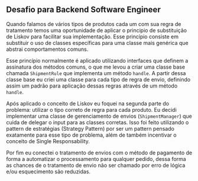 ## Desafio para Backend Software Engineer

Quando falamos de vários tipos de produtos cada um com sua regra de tratamento temos uma oportunidade
de aplicar o principio de substituição de Liskov para facilitar sua implementação. Esse princípio consiste
em substituir o uso de classes específicas para uma classe mais genérica que abstrai comportamentos comuns.

Esse princípio normalmente é aplicado utilizando interfaces que definem a assinatura dos métodos comuns, 
o que me levou a criar uma classe base chamada `ShipmentRule` que implementa um método `handle`. A partir 
dessa classe base eu criei uma classe para cada tipo de regra de envio, definindo assim um padrão para
aplicação dessas regras através de um método `handle`.

Após aplicado o conceito de Liskov eu foquei na segunda parte do problema: utilizar o tipo correto de regra
para cada produto. Eu decidi implementar uma classe de gerenciamento de envios (`ShipmentManager`) que cuida de
delegar o input para as classes corretas. Isso foi feito utilizando o pattern de estratégias (Strategy Pattern) 
por ser um pattern pensado exatamente para esse tipo de problema, além de também incentivar o conceito de 
Single Responsability.

Por fim eu conectei o tratamento de envios com o método de pagamento de forma a automatizar o processamento
para qualquer pedido, dessa forma as chances de o tratamento de envio não ser chamado por erro de lógica e/ou
esquecimento são reduzidas.

